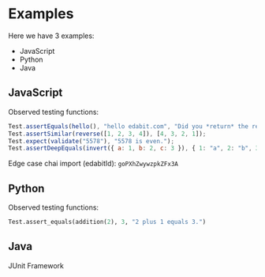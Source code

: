 # Examples

Here we have 3 examples:

- JavaScript
- Python
- Java

## JavaScript

Observed testing functions:

```javascript
Test.assertEquals(hello(), "hello edabit.com", "Did you *return* the result?");
Test.assertSimilar(reverse([1, 2, 3, 4]), [4, 3, 2, 1]);
Test.expect(validate("5578"), "5578 is even.");
Test.assertDeepEquals(invert({ a: 1, b: 2, c: 3 }), { 1: "a", 2: "b", 3: "c" });
```

Edge case chai import (edabitId): `goPXhZwywzpkZFx3A`

## Python

Observed testing functions:

```python
Test.assert_equals(addition(2), 3, "2 plus 1 equals 3.")
```

## Java

JUnit Framework
